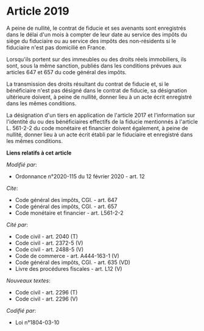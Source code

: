# Article 2019

A peine de nullité, le contrat de fiducie et ses avenants sont enregistrés dans le délai d'un mois à compter de leur date au
service des impôts du siège du fiduciaire ou au service des impôts des non-résidents si le fiduciaire n'est pas domicilié en
France. 

Lorsqu'ils portent sur des immeubles ou des droits réels immobiliers, ils sont, sous la même sanction, publiés dans les
conditions prévues aux articles 647 et 657 du code général des impôts. 

La transmission des droits résultant du contrat de fiducie et, si le bénéficiaire n'est pas désigné dans le contrat de
fiducie, sa désignation ultérieure doivent, à peine de nullité, donner lieu à un acte écrit enregistré dans les mêmes
conditions. 

La désignation d'un tiers en application de l'article 2017 et l'information sur l'identité du ou des bénéficiaires effectifs
de la fiducie mentionnés à l'article L. 561-2-2 du code monétaire et financier doivent également, à peine de nullité, donner
lieu à un acte écrit établi par le fiduciaire et enregistré dans les mêmes conditions.

**Liens relatifs à cet article**

_Modifié par_:

  - Ordonnance n°2020-115 du 12 février 2020 - art. 12

_Cite_:

  - Code général des impôts, CGI. - art. 647
  - Code général des impôts, CGI. - art. 657
  - Code monétaire et financier - art. L561-2-2

_Cité par_:

  - Code civil - art. 2040 (T)
  - Code civil - art. 2372-5 (V)
  - Code civil - art. 2488-5 (V)
  - Code de commerce - art. A444-163-1 (V)
  - Code général des impôts, CGI. - art. 635 (VD)
  - Livre des procédures fiscales - art. L12 (V)

_Nouveaux textes_:

  - Code civil - art. 2296 (T)
  - Code civil - art. 2296 (V)

_Codifié par_:

  - Loi n°1804-03-10
